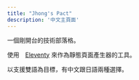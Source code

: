 ```yaml
---
title: "Jhong's Pact"
description: '中文主頁面'
---
```


一個剛開台的技術部落格。

使用　[Eleventy](https://www.11ty.dev/) 來作為靜態頁面產生器的工具。

以支援雙語為目標，有中文跟日語兩種選擇。
